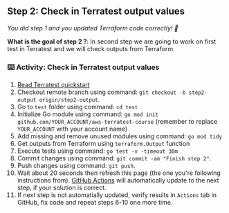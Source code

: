<!--
  <<< Author notes: Step 2 >>>
  Start this step by acknowledging the previous step.
  Define terms and link to docs.github.com.
-->

## Step 2: Check in Terratest output values

_You did step 1 and you updated Terraform code correctly! :tada:_

**What is the goal of step 2 ?**: In second step we are going to work on first test in Terratest and we will check outputs from Terraform.

### :keyboard: Activity: Check in Terratest output values

1. [Read Terratest quickstart](https://terratest.gruntwork.io/docs/getting-started/quick-start/)
2. Checkout remote branch using command: ``git checkout -b step2-output origin/step2-output``.
3. Go to ``test`` folder using command: ``cd test``
4. Initialize Go module using command: ``go mod init github.com/YOUR_ACCOUNT/aws-terratest-course`` (remember to replace ``YOUR_ACCOUNT`` with your account name)
5. Add missing and remove unused modules using command: ``go mod tidy``
6. Get outputs from Terraform using ``terraform.Output`` function
7. Execute tests using command: ``go test -v -timeout 30m``
8. Commit changes using command: ``git commit -am "Finish step 2"``.
9. Push changes using command: ``git push``.
10. Wait about 20 seconds then refresh this page (the one you're following instructions from). [GitHub Actions](https://docs.github.com/en/actions) will automatically update to the next step, if your solution is correct. 
11. If next step is not automatially updated, verify results in ``Actions`` tab in GitHub, fix code and repeat steps 6-10 one more time.
